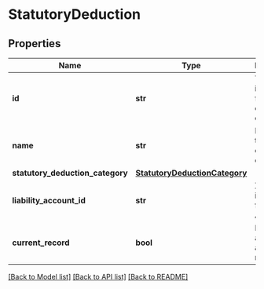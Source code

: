 # StatutoryDeduction

## Properties
Name | Type | Description | Notes
------------ | ------------- | ------------- | -------------
**id** | **str** | The Xero identifier for earnings order | [optional] 
**name** | **str** | Name of the earnings order | [optional] 
**statutory_deduction_category** | [**StatutoryDeductionCategory**](StatutoryDeductionCategory.md) |  | [optional] 
**liability_account_id** | **str** | Xero identifier for Liability Account | [optional] 
**current_record** | **bool** | Identifier of a record is active or not. | [optional] 

[[Back to Model list]](../README.md#documentation-for-models) [[Back to API list]](../README.md#documentation-for-api-endpoints) [[Back to README]](../README.md)


